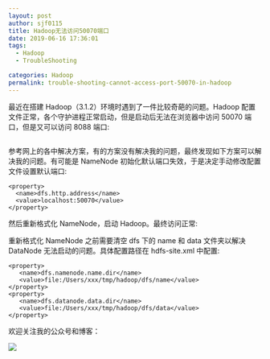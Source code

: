 ```yaml
---
layout: post
author: sjf0115
title: Hadoop无法访问50070端口
date: 2019-06-16 17:36:01
tags:
  - Hadoop
  - TroubleShooting

categories: Hadoop
permalink: trouble-shooting-cannot-access-port-50070-in-hadoop
---
```


最近在搭建 Hadoop（3.1.2）环境时遇到了一件比较奇葩的问题。Hadoop 配置文件正常，各个守护进程正常启动，但是启动后无法在浏览器中访问 50070 端口，但是又可以访问 8088 端口:

![]()

参考网上的各中解决方案，有的方案没有解决我的问题，最终发现如下方案可以解决我的问题。有可能是 NameNode 初始化默认端口失效，于是决定手动修改配置文件设置默认端口:
```
<property>
  <name>dfs.http.address</name>
  <value>localhost:50070</value>
</property>
```
然后重新格式化 NameNode，启动 Hadoop。最终访问正常:
![]()

重新格式化 NameNode 之前需要清空 dfs 下的 name 和 data 文件夹以解决 DataNode 无法启动的问题。具体配置路径在 hdfs-site.xml 中配置:
```
<property>
   <name>dfs.namenode.name.dir</name>
   <value>file:/Users/xxx/tmp/hadoop/dfs/name</value>
</property>
<property>
   <name>dfs.datanode.data.dir</name>
   <value>file:/Users/xxx/tmp/hadoop/dfs/data</value>
</property>
```

欢迎关注我的公众号和博客：

![](https://github.com/sjf0115/PubLearnNotes/blob/master/image/Other/smartsi.jpg?raw=true)
